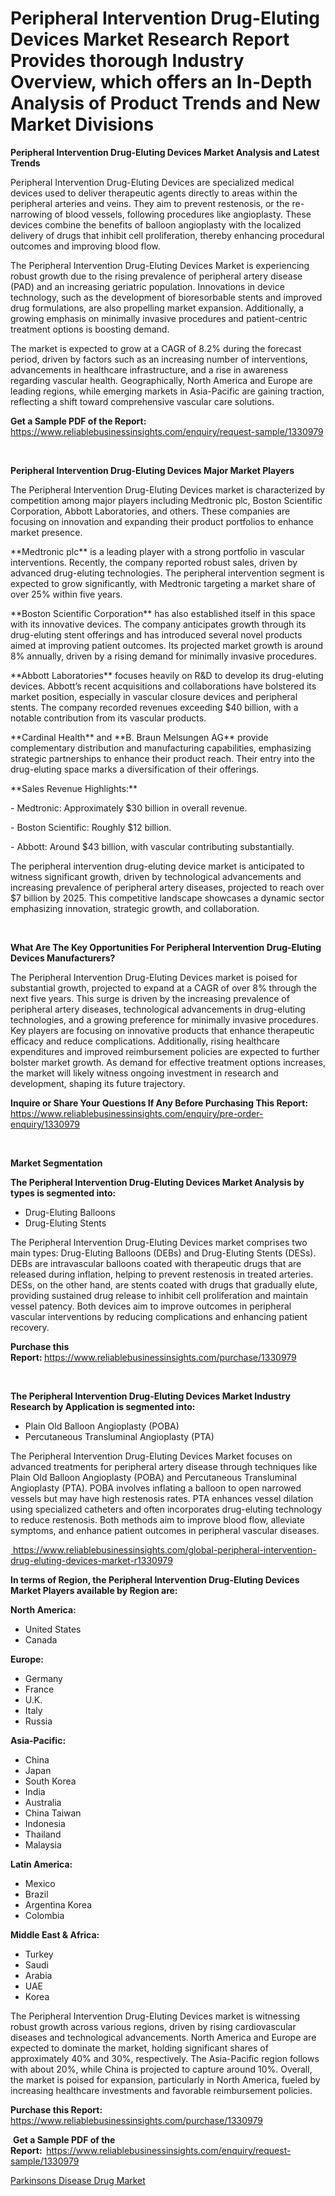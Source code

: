 <p><h1>Peripheral Intervention Drug-Eluting Devices Market Research Report Provides thorough Industry Overview, which offers an In-Depth Analysis of Product Trends and New Market Divisions</h1></p><p><strong>Peripheral Intervention Drug-Eluting Devices Market Analysis and Latest Trends</strong></p>
<p><p>Peripheral Intervention Drug-Eluting Devices are specialized medical devices used to deliver therapeutic agents directly to areas within the peripheral arteries and veins. They aim to prevent restenosis, or the re-narrowing of blood vessels, following procedures like angioplasty. These devices combine the benefits of balloon angioplasty with the localized delivery of drugs that inhibit cell proliferation, thereby enhancing procedural outcomes and improving blood flow.</p><p>The Peripheral Intervention Drug-Eluting Devices Market is experiencing robust growth due to the rising prevalence of peripheral artery disease (PAD) and an increasing geriatric population. Innovations in device technology, such as the development of bioresorbable stents and improved drug formulations, are also propelling market expansion. Additionally, a growing emphasis on minimally invasive procedures and patient-centric treatment options is boosting demand.</p><p>The market is expected to grow at a CAGR of 8.2% during the forecast period, driven by factors such as an increasing number of interventions, advancements in healthcare infrastructure, and a rise in awareness regarding vascular health. Geographically, North America and Europe are leading regions, while emerging markets in Asia-Pacific are gaining traction, reflecting a shift toward comprehensive vascular care solutions.</p></p>
<p><strong>Get a Sample PDF of the Report:&nbsp;</strong> <a href="https://www.reliablebusinessinsights.com/enquiry/request-sample/1330979?utm_campaign=63&utm_medium=2&utm_source=Github&utm_content=ia&utm_term=31122024&utm_id=peripheral-intervention-drug-eluting-devices">https://www.reliablebusinessinsights.com/enquiry/request-sample/1330979</a></p>
<p>&nbsp;</p>
<p><strong>Peripheral Intervention Drug-Eluting Devices Major Market Players</strong></p>
<p><p>The Peripheral Intervention Drug-Eluting Devices market is characterized by competition among major players including Medtronic plc, Boston Scientific Corporation, Abbott Laboratories, and others. These companies are focusing on innovation and expanding their product portfolios to enhance market presence.</p><p>**Medtronic plc** is a leading player with a strong portfolio in vascular interventions. Recently, the company reported robust sales, driven by advanced drug-eluting technologies. The peripheral intervention segment is expected to grow significantly, with Medtronic targeting a market share of over 25% within five years.</p><p>**Boston Scientific Corporation** has also established itself in this space with its innovative devices. The company anticipates growth through its drug-eluting stent offerings and has introduced several novel products aimed at improving patient outcomes. Its projected market growth is around 8% annually, driven by a rising demand for minimally invasive procedures.</p><p>**Abbott Laboratories** focuses heavily on R&D to develop its drug-eluting devices. Abbott’s recent acquisitions and collaborations have bolstered its market position, especially in vascular closure devices and peripheral stents. The company recorded revenues exceeding $40 billion, with a notable contribution from its vascular products.</p><p>**Cardinal Health** and **B. Braun Melsungen AG** provide complementary distribution and manufacturing capabilities, emphasizing strategic partnerships to enhance their product reach. Their entry into the drug-eluting space marks a diversification of their offerings.</p><p>**Sales Revenue Highlights:**</p><p>- Medtronic: Approximately $30 billion in overall revenue.</p><p>- Boston Scientific: Roughly $12 billion.</p><p>- Abbott: Around $43 billion, with vascular contributing substantially.</p><p>The peripheral intervention drug-eluting device market is anticipated to witness significant growth, driven by technological advancements and increasing prevalence of peripheral artery diseases, projected to reach over $7 billion by 2025. This competitive landscape showcases a dynamic sector emphasizing innovation, strategic growth, and collaboration.</p></p>
<p>&nbsp;</p>
<p><strong>What Are The Key Opportunities For Peripheral Intervention Drug-Eluting Devices Manufacturers?</strong></p>
<p><p>The Peripheral Intervention Drug-Eluting Devices market is poised for substantial growth, projected to expand at a CAGR of over 8% through the next five years. This surge is driven by the increasing prevalence of peripheral artery diseases, technological advancements in drug-eluting technologies, and a growing preference for minimally invasive procedures. Key players are focusing on innovative products that enhance therapeutic efficacy and reduce complications. Additionally, rising healthcare expenditures and improved reimbursement policies are expected to further bolster market growth. As demand for effective treatment options increases, the market will likely witness ongoing investment in research and development, shaping its future trajectory.</p></p>
<p><strong>Inquire or Share Your Questions If Any Before Purchasing This Report:</strong> <a href="https://www.reliablebusinessinsights.com/enquiry/pre-order-enquiry/1330979?utm_campaign=63&utm_medium=2&utm_source=Github&utm_content=ia&utm_term=31122024&utm_id=peripheral-intervention-drug-eluting-devices">https://www.reliablebusinessinsights.com/enquiry/pre-order-enquiry/1330979</a></p>
<p>&nbsp;</p>
<p><strong>Market Segmentation</strong></p>
<p><strong>The Peripheral Intervention Drug-Eluting Devices Market Analysis by types is segmented into:</strong></p>
<p><ul><li>Drug-Eluting Balloons</li><li>Drug-Eluting Stents</li></ul></p>
<p><p>The Peripheral Intervention Drug-Eluting Devices market comprises two main types: Drug-Eluting Balloons (DEBs) and Drug-Eluting Stents (DESs). DEBs are intravascular balloons coated with therapeutic drugs that are released during inflation, helping to prevent restenosis in treated arteries. DESs, on the other hand, are stents coated with drugs that gradually elute, providing sustained drug release to inhibit cell proliferation and maintain vessel patency. Both devices aim to improve outcomes in peripheral vascular interventions by reducing complications and enhancing patient recovery.</p></p>
<p><strong>Purchase this Report:&nbsp;</strong><a href="https://www.reliablebusinessinsights.com/purchase/1330979?utm_campaign=63&utm_medium=2&utm_source=Github&utm_content=ia&utm_term=31122024&utm_id=peripheral-intervention-drug-eluting-devices">https://www.reliablebusinessinsights.com/purchase/1330979</a></p>
<p>&nbsp;</p>
<p><strong>The Peripheral Intervention Drug-Eluting Devices Market Industry Research by Application is segmented into:</strong></p>
<p><ul><li>Plain Old Balloon Angioplasty (POBA)</li><li>Percutaneous Transluminal Angioplasty (PTA)</li></ul></p>
<p><p>The Peripheral Intervention Drug-Eluting Devices Market focuses on advanced treatments for peripheral artery disease through techniques like Plain Old Balloon Angioplasty (POBA) and Percutaneous Transluminal Angioplasty (PTA). POBA involves inflating a balloon to open narrowed vessels but may have high restenosis rates. PTA enhances vessel dilation using specialized catheters and often incorporates drug-eluting technology to reduce restenosis. Both methods aim to improve blood flow, alleviate symptoms, and enhance patient outcomes in peripheral vascular diseases.</p></p>
<p><a href="https://www.reliablebusinessinsights.com/global-peripheral-intervention-drug-eluting-devices-market-r1330979?utm_campaign=63&utm_medium=2&utm_source=Github&utm_content=ia&utm_term=31122024&utm_id=peripheral-intervention-drug-eluting-devices">&nbsp;https://www.reliablebusinessinsights.com/global-peripheral-intervention-drug-eluting-devices-market-r1330979</a></p>
<p><strong>In terms of Region, the Peripheral Intervention Drug-Eluting Devices Market Players available by Region are:</strong></p>
<p>
    <p> <strong> North America: </strong>
        <ul>
            <li>United States</li>
            <li>Canada</li>
        </ul>
        </p> 
    <p> <strong> Europe: </strong>
        <ul>
            <li>Germany</li>
            <li>France</li>
            <li>U.K.</li>
            <li>Italy</li>
            <li>Russia</li>
        </ul>
        </p> 
    <p> <strong> Asia-Pacific: </strong>
        <ul>
            <li>China</li>
            <li>Japan</li>
            <li>South Korea</li>
            <li>India</li>
            <li>Australia</li>
            <li>China Taiwan</li>
            <li>Indonesia</li>
            <li>Thailand</li>
            <li>Malaysia</li>
        </ul>
        </p> 
    <p> <strong> Latin America: </strong>
        <ul>
            <li>Mexico</li>
            <li>Brazil</li>
            <li>Argentina Korea</li>
            <li>Colombia</li>
        </ul>
        </p> 
    <p> <strong> Middle East & Africa: </strong>
        <ul>
            <li>Turkey</li>
            <li>Saudi</li>
            <li>Arabia</li>
            <li>UAE</li>
            <li>Korea</li>
        </ul>
    </p>
    </p>
<p><p>The Peripheral Intervention Drug-Eluting Devices market is witnessing robust growth across various regions, driven by rising cardiovascular diseases and technological advancements. North America and Europe are expected to dominate the market, holding significant shares of approximately 40% and 30%, respectively. The Asia-Pacific region follows with about 20%, while China is projected to capture around 10%. Overall, the market is poised for expansion, particularly in North America, fueled by increasing healthcare investments and favorable reimbursement policies.</p></p>
<p><strong>Purchase this Report: </strong><a href="https://www.reliablebusinessinsights.com/purchase/1330979?utm_campaign=63&utm_medium=2&utm_source=Github&utm_content=ia&utm_term=31122024&utm_id=peripheral-intervention-drug-eluting-devices">https://www.reliablebusinessinsights.com/purchase/1330979</a></p>
<p>&nbsp;<strong>Get a Sample PDF of the Report:&nbsp;&nbsp;</strong><a href="https://www.reliablebusinessinsights.com/enquiry/request-sample/1330979?utm_campaign=63&utm_medium=2&utm_source=Github&utm_content=ia&utm_term=31122024&utm_id=peripheral-intervention-drug-eluting-devices">https://www.reliablebusinessinsights.com/enquiry/request-sample/1330979</a></p>
<p><strong></strong></p>
<p><p><a href="https://github.com/barnickclara79/Market-Research-Report-List-1/blob/main/parkinsons-disease-drug-market.md?utm_campaign=63&utm_medium=2&utm_source=Github&utm_content=ia&utm_term=31122024&utm_id=peripheral-intervention-drug-eluting-devices">Parkinsons Disease Drug Market</a></p></p>